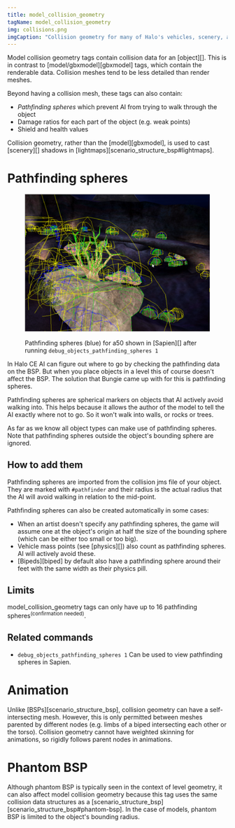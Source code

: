 ```yaml
---
title: model_collision_geometry
tagName: model_collision_geometry
img: collisions.png
imgCaption: "Collision geometry for many of Halo's vehicles, scenery, and bipeds"
---
```


Model collision geometry tags contain collision data for an [object][]. This is in contrast to [model/gbxmodel][gbxmodel] tags, which contain the renderable data. Collision meshes tend to be less detailed than render meshes.

Beyond having a collision mesh, these tags can also contain:

* _Pathfinding spheres_ which prevent AI from trying to walk through the object
* Damage ratios for each part of the object (e.g. weak points)
* Shield and health values

Collision geometry, rather than the [model][gbxmodel], is used to cast [scenery][] shadows in [lightmaps][scenario_structure_bsp#lightmaps].

# Pathfinding spheres

<figure>
  <a href="games.svg">
    <img src="pathfinding-spheres.png" alt="Pathfinding spheres visible in Sapien"/>
  </a>
  <figcaption>

Pathfinding spheres (blue) for a50 shown in [Sapien][] after running `debug_objects_pathfinding_spheres 1`

  </figcaption>
</figure>

In Halo CE AI can figure out where to go by checking the pathfinding data on the BSP. But when you place objects in a level this of course doesn't affect the BSP. The solution that Bungie came up with for this is pathfinding spheres.

Pathfinding spheres are spherical markers on objects that AI actively avoid walking into. This helps because it allows the author of the model to tell the AI exactly where not to go. So it won't walk into walls, or rocks or trees.

As far as we know all object types can make use of pathfinding spheres. Note that pathfinding spheres outside the object's bounding sphere are ignored.

## How to add them
Pathfinding spheres are imported from the collision jms file of your object. They are marked with `#pathfinder` and their radius is the actual radius that the AI will avoid walking in relation to the mid-point.

Pathfinding spheres can also be created automatically in some cases:

* When an artist doesn't specify any pathfinding spheres, the game will assume one at the object's origin at half the size of the bounding sphere (which can be either too small or too big).
* Vehicle mass points (see [physics][]) also count as pathfinding spheres. AI will actively avoid these.
* [Bipeds][biped] by default also have a pathfinding sphere around their feet with the same width as their physics pill.

## Limits
model_collision_geometry tags can only have up to 16 pathfinding spheres<sup>(confirmation needed)</sup>.

## Related commands

* `debug_objects_pathfinding_spheres 1`
  Can be used to view pathfinding spheres in Sapien.

# Animation
Unlike [BSPs][scenario_structure_bsp], collision geometry can have a self-intersecting mesh. However, this is only permitted between meshes parented by different nodes (e.g. limbs of a biped intersecting each other or the torso). Collision geometry cannot have weighted skinning for animations, so rigidly follows parent nodes in animations.

# Phantom BSP
Although phantom BSP is typically seen in the context of level geometry, it can also affect model collision geometry because this tag uses the same collision data structures as a [scenario_structure_bsp][scenario_structure_bsp#phantom-bsp]. In the case of models, phantom BSP is limited to the object's bounding radius.
